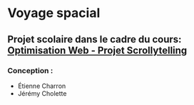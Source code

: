 # Voyage spacial
## Projet scolaire dans le cadre du cours: [Optimisation Web - Projet Scrollytelling](https://tim-montmorency.com/timdoc/582-424MO/projet-scrollytelling/)
### Conception :
* Étienne Charron
* Jérémy Cholette
